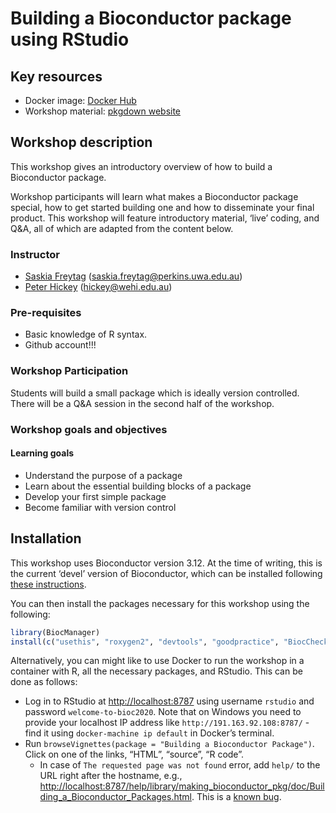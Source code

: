 
<!-- README.md is generated from README.Rmd. Please edit that file -->

# Building a Bioconductor package using RStudio

## Key resources

  - Docker image: [Docker
    Hub](https://hub.docker.com/repository/docker/saskiafreytag/making_bioconductor_pkg)
  - Workshop material: [pkgdown
    website](https://saskiafreytag.github.io/making_bioconductor_pkg)

## Workshop description

This workshop gives an introductory overview of how to build a
Bioconductor package.

Workshop participants will learn what makes a Bioconductor package
special, how to get started building one and how to disseminate your
final product. This workshop will feature introductory material, ‘live’
coding, and Q\&A, all of which are adapted from the content below.

### Instructor

  - [Saskia Freytag](https://twitter.com/trashystats)
    (<saskia.freytag@perkins.uwa.edu.au>)
  - [Peter Hickey](https://peterhickey.org/) (<hickey@wehi.edu.au>)

### Pre-requisites

  - Basic knowledge of R syntax.
  - Github account\!\!\!

### Workshop Participation

Students will build a small package which is ideally version controlled.
There will be a Q\&A session in the second half of the workshop.

### Workshop goals and objectives

#### Learning goals

  - Understand the purpose of a package
  - Learn about the essential building blocks of a package
  - Develop your first simple package
  - Become familiar with version control

## Installation

This workshop uses Bioconductor version 3.12. At the time of writing,
this is the current ‘devel’ version of Bioconductor, which can be
installed following [these
instructions](https://www.bioconductor.org/developers/how-to/useDevel/).

You can then install the packages necessary for this workshop using the
following:

``` r
library(BiocManager)
install(c("usethis", "roxygen2", "devtools", "goodpractice", "BiocCheck"))
```

Alternatively, you can might like to use Docker to run the workshop in a
container with R, all the necessary packages, and RStudio. This can be
done as follows:

  - Log in to RStudio at <http://localhost:8787> using username
    `rstudio` and password `welcome-to-bioc2020`. Note that on Windows
    you need to provide your localhost IP address like
    `http://191.163.92.108:8787/` - find it using `docker-machine ip
    default` in Docker’s terminal.
  - Run `browseVignettes(package = "Building a Bioconductor Package")`.
    Click on one of the links, “HTML”, “source”, “R code”.
      - In case of `The requested page was not found` error, add `help/`
        to the URL right after the hostname, e.g.,
        <http://localhost:8787/help/library/making_bioconductor_pkg/doc/Building_a_Bioconductor_Packages.html>.
        This is a [known
        bug](https://github.com/rocker-org/rocker-versioned/issues/178).
